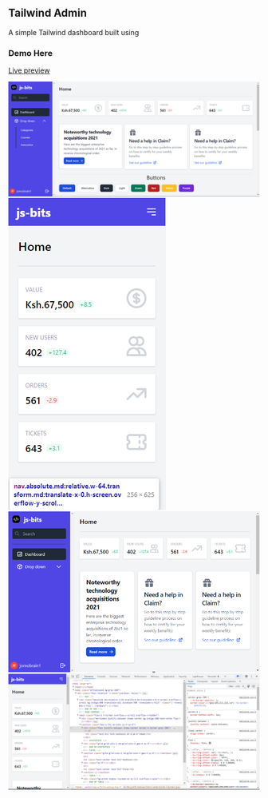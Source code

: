 ## Tailwind Admin
A simple Tailwind dashboard built using 

### Demo Here
[Live preview](https://htmlpreview.github.io/?https://github.com/habibmhamadi/tailwind-admin/blob/main/index.html)

<img  src="./assets/img/lg.png" alt="Tailwind admin on large screens."/>
<br>
<img src="./assets/img/sm.PNG" alt="Tailwind admin on small screens."/>
<br>
<img src="./assets/img/md.PNG" alt="Tailwind admin on small screens."/>
<br>
<img src="./assets/img/smm.PNG" alt="Tailwind admin on small screens."/>


